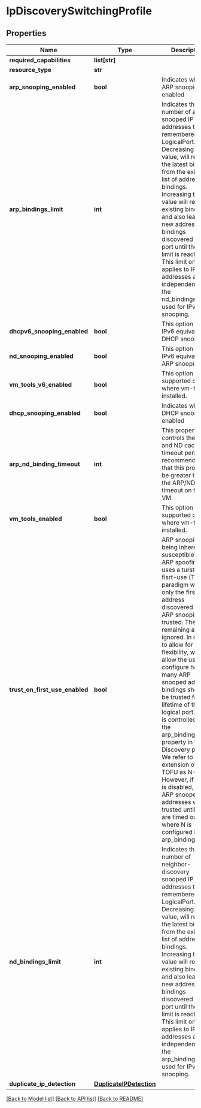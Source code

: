 # IpDiscoverySwitchingProfile

## Properties
Name | Type | Description | Notes
------------ | ------------- | ------------- | -------------
**required_capabilities** | **list[str]** |  | [optional] 
**resource_type** | **str** |  | 
**arp_snooping_enabled** | **bool** | Indicates whether ARP snooping is enabled | [optional] [default to True]
**arp_bindings_limit** | **int** | Indicates the number of arp snooped IP addresses to be remembered per LogicalPort. Decreasing this value, will retain the latest bindings from the existing list of address bindings. Increasing this value will retain existing bindings and also learn any new address bindings discovered on the port until the new limit is reached. This limit only applies to IPv4 addresses and is independent of the nd_bindings_limit used for IPv6 snooping. | [optional] [default to 1]
**dhcpv6_snooping_enabled** | **bool** | This option is the IPv6 equivalent of DHCP snooping. | [optional] [default to False]
**nd_snooping_enabled** | **bool** | This option is the IPv6 equivalent of ARP snooping. | [optional] [default to False]
**vm_tools_v6_enabled** | **bool** | This option is only supported on ESX where vm-tools is installed. | [optional] [default to False]
**dhcp_snooping_enabled** | **bool** | Indicates whether DHCP snooping is enabled | [optional] [default to True]
**arp_nd_binding_timeout** | **int** | This property controls the ARP and ND cache timeout period.It is recommended that this property be greater than the ARP/ND cache timeout on the VM.  | [optional] [default to 10]
**vm_tools_enabled** | **bool** | This option is only supported on ESX where vm-tools is installed. | [optional] [default to True]
**trust_on_first_use_enabled** | **bool** | ARP snooping being inherently susceptible to ARP spoofing, uses a turst-on-fisrt-use (TOFU) paradigm where only the first IP address discovered via ARP snooping is trusted. The remaining are ignored. In order to allow for more flexibility, we allow the user to configure how many ARP snooped address bindings should be trusted for the lifetime of the logical port. This is controlled by the arp_bindings_limit property in the IP Discovery profile. We refer to this extension of TOFU as N-TOFU. However, if TOFU is disabled, then N ARP snooped IP addresses will be trusted until they are timed out, where N is configured by arp_bindings_limit.  | [optional] [default to True]
**nd_bindings_limit** | **int** | Indicates the number of neighbor-discovery snooped IP addresses to be remembered per LogicalPort. Decreasing this value, will retain the latest bindings from the existing list of address bindings. Increasing this value will retain existing bindings and also learn any new address bindings discovered on the port until the new limit is reached. This limit only applies to IPv6 addresses and is independent of the arp_bindings_limit used for IPv4 snooping. | [optional] [default to 3]
**duplicate_ip_detection** | [**DuplicateIPDetection**](DuplicateIPDetection.md) |  | [optional] 

[[Back to Model list]](../README.md#documentation-for-models) [[Back to API list]](../README.md#documentation-for-api-endpoints) [[Back to README]](../README.md)

